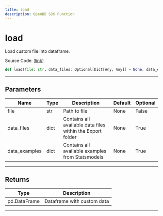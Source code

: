 ```yaml
---
title: load
description: OpenBB SDK Function
---
```


# load

Load custom file into dataframe.

Source Code: [[link](https://github.com/OpenBB-finance/OpenBBTerminal/tree/main/openbb_terminal/common/common_model.py#L53)]

```python
def load(file: str, data_files: Optional[Dict[Any, Any]] = None, data_examples: Optional[Dict[Any, Any]] = None) -> pd.DataFrame
```
---
## Parameters

| Name | Type | Description | Default | Optional |
| ---- | ---- | ----------- | ------- | -------- |
| file | str | Path to file | None | False |
| data_files | dict | Contains all available data files within the Export folder | None | True |
| data_examples | dict | Contains all available examples from Statsmodels | None | True |

---
## Returns

| Type | Description |
| ---- | ----------- |
| pd.DataFrame | Dataframe with custom data |

---
